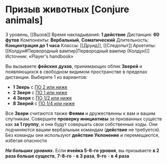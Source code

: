 # Призыв животных [Conjure animals]
3 уровень, [[Вызов]]
Время накладывания: **1 действие**
Дистанция: **60 футов**
Компоненты: **Вербальный**, **Соматический**
Длительность: **Концентрация до 1 часа**
Классы: [[Друид]], [[Следопыт]]
Архетипы: [[Колдун#Первородный вампир|Первородный вампир (Колдун)]]
Источник: «Player's handbook»

Вы вызываете **фейских духов**, принимающих облик **Зверей** и появляющихся в свободном видимом пространстве в пределах дистанции. Выберите 1 из вариантов:
- **1 Зверь** с [ПО 2 или ниже](https://dnd.su/bestiary/?search=&type=22&danger=10%7C11%7C12%7C13%7C14%7C15)
- **2 Зверя** с [ПО 1 или ниже](https://dnd.su/bestiary/?search=&type=22&danger=10%7C11%7C12%7C13%7C14)
- **4 Зверя** с [ПО 1/2 или ниже](https://dnd.su/bestiary/?search=&type=22&danger=10%7C11%7C12%7C13)
- **8 Зверей** с [ПО 1/4 или ниже](https://dnd.su/bestiary/?search=&type=22&danger=10%7C11%7C12)

Все **Звери** считаются также **Феями** и дружественны к вам и вашим спутникам. Совершите **проверку инициативы** за призванных существ как **за 1 группу**, и они будут совершать свои собственные ходы. Они подчиняются вашим вербальным командам (**действие** не требуется). Без команды они используют **действие Уклонение** и перемещаются, избегая опасности

**_На больших уровнях._** Если **ячейка 5-6-го уровня**, вы призываете **в 2 раза больше существ**, **7-8-го** - **в 3 раза**, **9-го** - **в 4 раза**